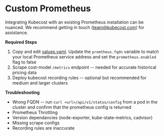 # Custom Prometheus

Integrating Kubecost with an existing Prometheus installation can be nuanced. We recommend getting in touch (team@kubecost.com) for assistance.   

__Required Steps__

1. Copy and edit [values.yaml](https://github.com/kubecost/cost-analyzer-helm-chart/blob/master/cost-analyzer/values.yaml). Update the `promtheus.fqdn` variable to match your local Prometheus service address and set the `prometheus.enabled` flag to false
2. Scrape cost-model `/metrics` endpoint -- needed for accurate historical pricing data
3. Deploy kubecost recording rules -- optional but recommended for medium and larger clusters

__Troubleshooting__

* Wrong FQDN -- run `curl <url>/api/v1/status/config` from a pod in the cluster and confirm that the prometheus config is returned
* Prometheus Throttling
* Version dependancies (node-exporter, kube-state-metrics, cadvisor)
* Missing scrape configs
* Recording rules are inaccurate
